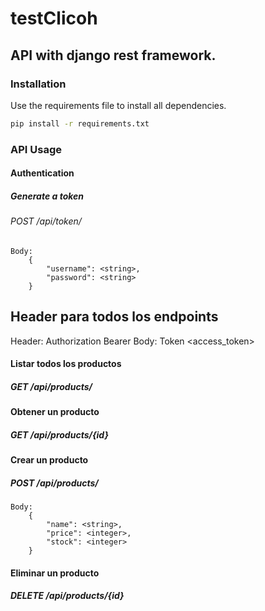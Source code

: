 # testClicoh

## API with django rest framework.

### Installation

Use the requirements file to install all dependencies.

```bash
pip install -r requirements.txt
```

### API Usage
#### Authentication
##### Generate a token 
###### POST /api/token/

```
Body: 
    {
        "username": <string>,
        "password": <string>
    }
```

## Header para todos los endpoints
Header: Authorization Bearer
Body: Token <access_token>

#### Listar todos los productos
##### GET /api/products/

#### Obtener un producto
##### GET /api/products/{id}

#### Crear un producto
##### POST /api/products/

```
Body: 
    {
        "name": <string>,
        "price": <integer>,
        "stock": <integer>
    }
```

#### Eliminar un producto
##### DELETE /api/products/{id}




